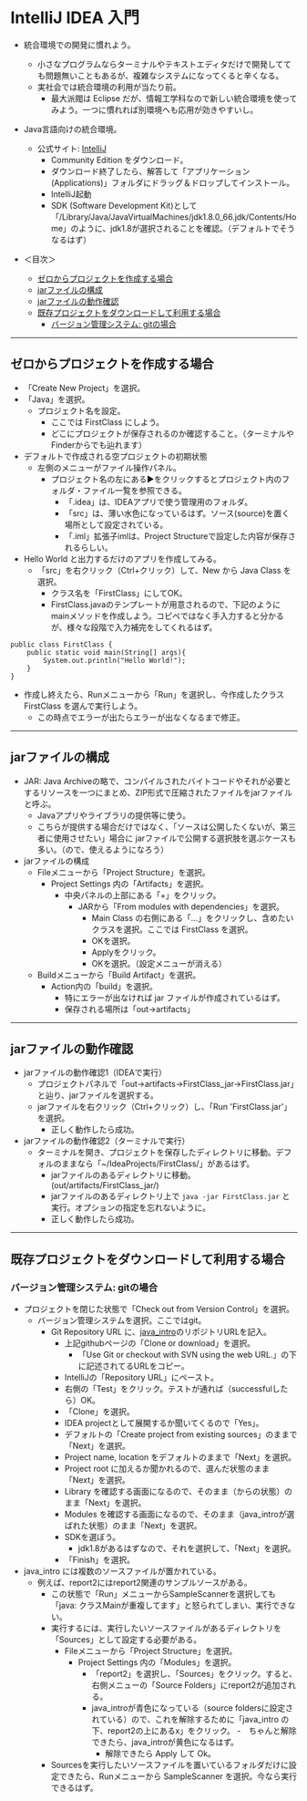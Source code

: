 # IntelliJ IDEA 入門
- 統合環境での開発に慣れよう。
  - 小さなプログラムならターミナルやテキストエディタだけで開発してても問題無いこともあるが、複雑なシステムになってくると辛くなる。
  - 実社会では統合環境の利用が当たり前。
    - 最大派閥は Eclipse だが、情報工学科なので新しい統合環境を使ってみよう。一つに慣れれば別環境へも応用が効きやすいし。
- Java言語向けの統合環境。
  - 公式サイト: [IntelliJ](https://www.jetbrains.com/idea/)
    - Community Edition をダウンロード。
    - ダウンロード終了したら、解答して「アプリケーション (Applications)」フォルダにドラッグ＆ドロップしてインストール。
    - IntelliJ起動
    - SDK (Software Development Kit)として「/Library/Java/JavaVirtualMachines/jdk1.8.0_66.jdk/Contents/Home」のように、jdk1.8が選択されることを確認。（デフォルトでそうなるはず）

- ＜目次＞
  - <a href="#zero">ゼロからプロジェクトを作成する場合</a>
  - <a href="#jar_ready">jarファイルの構成</a>
  - <a href="#jar_check">jarファイルの動作確認</a>
  - <a href="#from_exist">既存プロジェクトをダウンロードして利用する場合</a>
    - <a href="#git">バージョン管理システム: gitの場合</a>

<hr>

## <a name="zero">ゼロからプロジェクトを作成する場合</a>
- 「Create New Project」を選択。
- 「Java」を選択。
  - プロジェクト名を設定。
    - ここでは FirstClass にしよう。
    - どこにプロジェクトが保存されるのか確認すること。（ターミナルやFinderからでも辿れます）
- デフォルトで作成される空プロジェクトの初期状態
  - 左側のメニューがファイル操作パネル。
    - プロジェクト名の左にある▶をクリックするとプロジェクト内のフォルダ・ファイル一覧を参照できる。
      - 「.idea」は、IDEAアプリで使う管理用のフォルダ。
      - 「src」は、薄い水色になっているはず。ソース(source)を置く場所として設定されている。
      - 「.iml」拡張子imlは、Project Structureで設定した内容が保存されるらしい。
- Hello World と出力するだけのアプリを作成してみる。
  - 「src」を右クリック（Ctrl+クリック）して、New から Java Class を選択。
    - クラス名を「FirstClass」にしてOK。
    - FirstClass.javaのテンプレートが用意されるので、下記のようにmainメソッドを作成しよう。コピペではなく手入力すると分かるが、様々な段階で入力補完をしてくれるはず。

```
public class FirstClass {
    public static void main(String[] args){
        System.out.println("Hello World!");
    }
}
```

  - 作成し終えたら、Runメニューから「Run」を選択し、今作成したクラス FirstClass を選んで実行しよう。
    - この時点でエラーが出たらエラーが出なくなるまで修正。

<hr>

## <a name="jar_ready">jarファイルの構成</a>
- JAR: Java Archiveの略で、コンパイルされたバイトコードやそれが必要とするリソースを一つにまとめ、ZIP形式で圧縮されたファイルをjarファイルと呼ぶ。
  - Javaアプリやライブラリの提供等に使う。
  - こちらが提供する場合だけではなく、「ソースは公開したくないが、第三者に使用させたい」場合に jarファイルで公開する選択肢を選ぶケースも多い。（ので、使えるようになろう）
- jarファイルの構成
  - Fileメニューから「Project Structure」を選択。
    - Project Settings 内の「Artifacts」を選択。
      - 中央パネルの上部にある「+」をクリック。
        - JARから「From modules with dependencies」を選択。
          - Main Class の右側にある「...」をクリックし、含めたいクラスを選択。ここでは FirstClass を選択。
          - OKを選択。
          - Applyをクリック。
          - OKを選択。（設定メニューが消える）
  - Buildメニューから「Build Artifact」を選択。
    - Action内の「build」を選択。
      - 特にエラーが出なければ jar ファイルが作成されているはず。
      - 保存される場所は「out->artifacts」

<hr>

## <a name="jar_check">jarファイルの動作確認</a>
- jarファイルの動作確認1（IDEAで実行）
  - プロジェクトパネルで「out->artifacts->FirstClass_jar->FirstClass.jar」と辿り、jarファイルを選択する。
  - jarファイルを右クリック（Ctrl+クリック）し、「Run 'FirstClass.jar'」を選択。
    - 正しく動作したら成功。
- jarファイルの動作確認2（ターミナルで実行）
  - ターミナルを開き、プロジェクトを保存したディレクトリに移動。デフォルのままなら「~/IdeaProjects/FirstClass/」があるはず。
    - jarファイルのあるディレクトリに移動。(out/artifacts/FirstClass_jar/)
    - jarファイルのあるディレクトリ上で ``java -jar FirstClass.jar`` と実行。オプションの指定を忘れないように。
    - 正しく動作したら成功。

<hr>

## <a name="from_exist">既存プロジェクトをダウンロードして利用する場合</a>
### <a name="git">バージョン管理システム: gitの場合</a>
- プロジェクトを閉じた状態で「Check out from Version Control」を選択。
  - バージョン管理システムを選択。ここではgit。
    - Git Repository URL に、[java_intro](https://github.com/naltoma/java_intro)のリポジトリURLを記入。
      - 上記githubページの「Clone or download」を選択。
        - 「Use Git or checkout with SVN using the web URL.」の下に記述されてるURLをコピー。
      - IntelliJの「Repository URL」にペースト。
      - 右側の「Test」をクリック。テストが通れば（successfulしたら）OK。
      - 「Clone」を選択。
      - IDEA projectとして展開するか聞いてくるので「Yes」。
      - デフォルトの「Create project from existing sources」のままで「Next」を選択。
      - Project name, location をデフォルトのままで「Next」を選択。
      - Project root に加えるか聞かれるので、選んだ状態のまま「Next」を選択。
      - Library を確認する画面になるので、そのまま（からの状態）のまま「Next」を選択。
      - Modules を確認する画面になるので、そのまま（java_introが選ばれた状態）のまま「Next」を選択。
      - SDKを選ぼう。
        - jdk1.8があるはずなので、それを選択して、「Next」を選択。
      - 「Finish」を選択。
- java_intro には複数のソースファイルが置かれている。
  - 例えば、report2にはreport2関連のサンプルソースがある。
    - この状態で「Run」メニューからSampleScannerを選択しても「java: クラスMainが重複してます」と怒られてしまい、実行できない。
    - 実行するには、実行したいソースファイルがあるディレクトリを「Sources」として設定する必要がある。
      - Fileメニューから「Project Structure」を選択。
        - Project Settings 内の「Modules」を選択。
          - 「report2」を選択し、「Sources」をクリック。すると、右側メニューの「Source Folders」にreport2が追加される。
          - java_introが青色になっている（source foldersに設定されている）ので、これを解除するために「java_intro の下、report2の上にあるx」をクリック。
            -　ちゃんと解除できたら、java_introが黄色になるはず。
            - 解除できたら Apply して Ok。
    - Sourcesを実行したいソースファイルを置いているフォルダだけに設定できたら、Runメニューから SampleScanner を選択。今なら実行できるはず。
